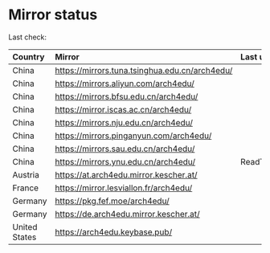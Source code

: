 <script src="./time.js"></script>
# Mirror status
Last check: <script type="text/javascript">localize(1668810148.779325);</script>

|Country|Mirror|Last update|
|:------|:-----|:----------|
|China|https://mirrors.tuna.tsinghua.edu.cn/arch4edu/|<script type="text/javascript">localize(1668796754);</script>|
|China|https://mirrors.aliyun.com/arch4edu/|<script type="text/javascript">localize(1668753855);</script>|
|China|https://mirrors.bfsu.edu.cn/arch4edu/|<script type="text/javascript">localize(1668796754);</script>|
|China|https://mirror.iscas.ac.cn/arch4edu/|<script type="text/javascript">localize(1668753855);</script>|
|China|https://mirrors.nju.edu.cn/arch4edu/|<script type="text/javascript">localize(1668753855);</script>|
|China|https://mirrors.pinganyun.com/arch4edu/|<script type="text/javascript">localize(1668710371);</script>|
|China|https://mirrors.sau.edu.cn/arch4edu/|<script type="text/javascript">localize(1650446957);</script>|
|China|https://mirrors.ynu.edu.cn/arch4edu/|ReadTimeout|
|Austria|https://at.arch4edu.mirror.kescher.at/|<script type="text/javascript">localize(1668796754);</script>|
|France|https://mirror.lesviallon.fr/arch4edu/|<script type="text/javascript">localize(1668753855);</script>|
|Germany|https://pkg.fef.moe/arch4edu/|<script type="text/javascript">localize(1668796754);</script>|
|Germany|https://de.arch4edu.mirror.kescher.at/|<script type="text/javascript">localize(1668796754);</script>|
|United States|https://arch4edu.keybase.pub/|<script type="text/javascript">localize(1668753855);</script>|

<script src="./tablefilter/tablefilter.js"></script>
<script src="./table.js"></script>